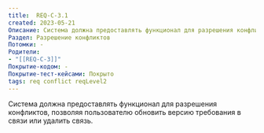 ```yaml
---
title:  REQ-C-3.1
created: 2023-05-21
Описание: Система должна предоставлять функционал для разрешения конфликтов, позволяя пользователю обновить версию требования в связи или удалить связь.
Раздел: Разрешение конфликтов 
Потомки: -
Родители: 
- "[[REQ-C-3]]"
Покрытие-кодом: -
Покрытие-тест-кейсами: Покрыто
tags: req conflict reqLevel2
---
```


Система должна предоставлять функционал для разрешения конфликтов, позволяя пользователю обновить версию требования в связи или удалить связь.

